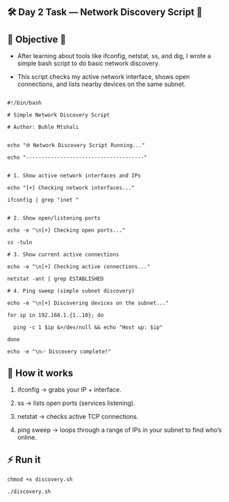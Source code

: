 ## 🛠️ Day 2 Task — Network Discovery Script 🔩


## 📌 Objective 📡

- After learning about tools like ifconfig, netstat, ss, and dig, I wrote a simple bash script to do basic network discovery.

- This script checks my active network interface, shows open connections, and lists nearby devices on the same subnet.


```

#!/bin/bash

# Simple Network Discovery Script

# Author: Buhle Mtshali


echo "🌐 Network Discovery Script Running..."

echo "--------------------------------------"


# 1. Show active network interfaces and IPs

echo "[+] Checking network interfaces..."

ifconfig | grep "inet "


# 2. Show open/listening ports

echo -e "\n[+] Checking open ports..."

ss -tuln

# 3. Show current active connections

echo -e "\n[+] Checking active connections..."

netstat -ant | grep ESTABLISHED

# 4. Ping sweep (simple subnet discovery)

echo -e "\n[+] Discovering devices on the subnet..."

for ip in 192.168.1.{1..10}; do

  ping -c 1 $ip &>/dev/null && echo "Host up: $ip"

done

echo -e "\n✅ Discovery complete!"

```


## 📌 How it works

1. ifconfig → grabs your IP + interface.

2. ss → lists open ports (services listening).

3. netstat → checks active TCP connections.

3. ping sweep → loops through a range of IPs in your subnet to find who’s online.


## ⚡ Run it

```
chmod +x discovery.sh

./discovery.sh

```
